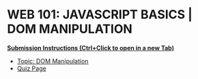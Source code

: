 # WEB 101: JAVASCRIPT BASICS | DOM MANIPULATION

[**Submission Instructions (Ctrl+Click to open in a new Tab)**](https://github.com/SocialHackersAcademy/FrontEndCourseExercises/#instructions)


- [Topic: DOM Manipulation](https://athena.socialhackersacademy.org/topic/dom-manipulation/)
- [Quiz Page](https://athena.socialhackersacademy.org/quizzes/quiz-dom-manipulation/)

